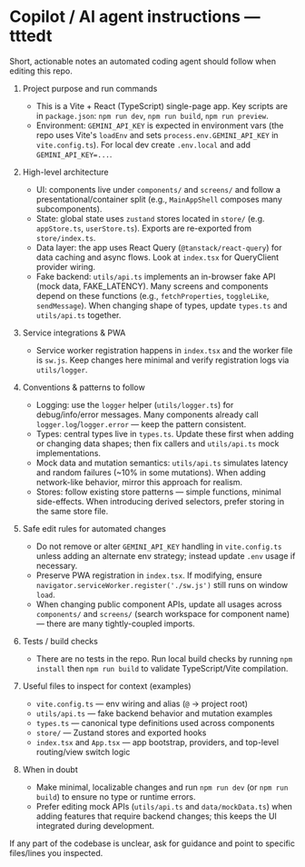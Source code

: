 <!--
Guidance for AI coding agents working on this repository.
Focus: practical, discoverable rules and references so an agent can make small, safe changes.
-->

# Copilot / AI agent instructions — tttedt

Short, actionable notes an automated coding agent should follow when editing this repo.

1. Project purpose and run commands
   - This is a Vite + React (TypeScript) single-page app. Key scripts are in `package.json`: `npm run dev`, `npm run build`, `npm run preview`.
   - Environment: `GEMINI_API_KEY` is expected in environment vars (the repo uses Vite's `loadEnv` and sets `process.env.GEMINI_API_KEY` in `vite.config.ts`). For local dev create `.env.local` and add `GEMINI_API_KEY=...`.

2. High-level architecture
   - UI: components live under `components/` and `screens/` and follow a presentational/container split (e.g., `MainAppShell` composes many subcomponents).
   - State: global state uses `zustand` stores located in `store/` (e.g. `appStore.ts`, `userStore.ts`). Exports are re-exported from `store/index.ts`.
   - Data layer: the app uses React Query (`@tanstack/react-query`) for data caching and async flows. Look at `index.tsx` for QueryClient provider wiring.
   - Fake backend: `utils/api.ts` implements an in-browser fake API (mock data, FAKE_LATENCY). Many screens and components depend on these functions (e.g., `fetchProperties`, `toggleLike`, `sendMessage`). When changing shape of types, update `types.ts` and `utils/api.ts` together.

3. Service integrations & PWA
   - Service worker registration happens in `index.tsx` and the worker file is `sw.js`. Keep changes here minimal and verify registration logs via `utils/logger`.

4. Conventions & patterns to follow
   - Logging: use the `logger` helper (`utils/logger.ts`) for debug/info/error messages. Many components already call `logger.log`/`logger.error` — keep the pattern consistent.
   - Types: central types live in `types.ts`. Update these first when adding or changing data shapes; then fix callers and `utils/api.ts` mock implementations.
   - Mock data and mutation semantics: `utils/api.ts` simulates latency and random failures (~10% in some mutations). When adding network-like behavior, mirror this approach for realism.
   - Stores: follow existing store patterns — simple functions, minimal side-effects. When introducing derived selectors, prefer storing in the same store file.

5. Safe edit rules for automated changes
   - Do not remove or alter `GEMINI_API_KEY` handling in `vite.config.ts` unless adding an alternate env strategy; instead update `.env` usage if necessary.
   - Preserve PWA registration in `index.tsx`. If modifying, ensure `navigator.serviceWorker.register('./sw.js')` still runs on window `load`.
   - When changing public component APIs, update all usages across `components/` and `screens/` (search workspace for component name) — there are many tightly-coupled imports.

6. Tests / build checks
   - There are no tests in the repo. Run local build checks by running `npm install` then `npm run build` to validate TypeScript/Vite compilation.

7. Useful files to inspect for context (examples)
   - `vite.config.ts` — env wiring and alias (`@` -> project root)
   - `utils/api.ts` — fake backend behavior and mutation examples
   - `types.ts` — canonical type definitions used across components
   - `store/` — Zustand stores and exported hooks
   - `index.tsx` and `App.tsx` — app bootstrap, providers, and top-level routing/view switch logic

8. When in doubt
   - Make minimal, localizable changes and run `npm run dev` (or `npm run build`) to ensure no type or runtime errors.
   - Prefer editing mock APIs (`utils/api.ts` and `data/mockData.ts`) when adding features that require backend changes; this keeps the UI integrated during development.

If any part of the codebase is unclear, ask for guidance and point to specific files/lines you inspected.
